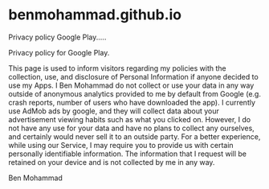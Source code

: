 # benmohammad.github.io
Privacy policy Google Play.....

Privacy policy for Google Play.

This page is used to inform visitors regarding my policies with the collection, 
use, and disclosure of Personal Information if anyone decided to use my Apps.
I Ben Mohammad do not collect or use your data in any way outside of anonymous analytics
provided to me by default from Google (e.g. crash reports, number of users who have downloaded
the app). I currently use AdMob ads by google, and they will collect data about your advertisement
viewing habits such as what you clicked on. However, I do not have any use for your data and 
have no plans to collect any ourselves, and certainly would never sell it to an outside party.
For a better experience, while using our Service, I may require you to provide us with certain 
personally identifiable information. The information that I request will be retained on your device 
and is not collected by me in any way.

Ben Mohammad


